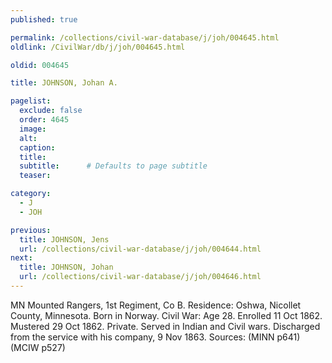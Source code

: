 ```yaml
---
published: true

permalink: /collections/civil-war-database/j/joh/004645.html
oldlink: /CivilWar/db/j/joh/004645.html

oldid: 004645

title: JOHNSON, Johan A.

pagelist:
  exclude: false
  order: 4645
  image: 
  alt:
  caption:
  title:
  subtitle:      # Defaults to page subtitle
  teaser:

category: 
  - J 
  - JOH

previous:
  title: JOHNSON, Jens
  url: /collections/civil-war-database/j/joh/004644.html  
next:
  title: JOHNSON, Johan
  url: /collections/civil-war-database/j/joh/004646.html   
---
```

MN Mounted Rangers, 1st Regiment, Co B. Residence: Oshwa, Nicollet County, Minnesota. Born in Norway. Civil War: Age 28. Enrolled 11 Oct 1862. Mustered 29 Oct 1862. Private. Served in Indian and Civil wars. Discharged from the service with his company, 9 Nov 1863. Sources: (MINN p641) (MCIW p527)